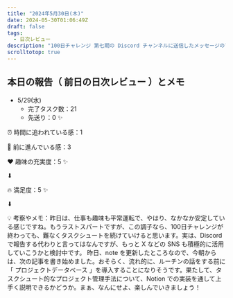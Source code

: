 ```yaml
---
title: "2024年5月30日(木)"
date: 2024-05-30T01:06:49Z
draft: false
tags:
  - 日次レビュー
description: "100日チャレンジ 第七期の Discord チャンネルに送信したメッセージのアーカイブ"
scrolltotop: true
---
```


## 本日の報告（ 前日の日次レビュー ）とメモ

- 5/29(水)
  - 完了タスク数：21
  - 先送り：0 ✨

⏰ 時間に追われている感：1

💪 前に進んでいる感：3

❤️ 趣味の充実度：5 ✨

⬇︎

🔥 満足度：5 ✨

⬇︎

💡 考察やメモ：昨日は、仕事も趣味も平常運転で、やはり、なかなか安定している感じですね。もうラストスパートですが、この調子なら、100日チャレンジが終わっても、難なくタスクシュートを続けていけると思います。実は、Discord で報告する代わりと言ってはなんですが、もっと X などの SNS も積極的に活用していこうかと検討中です。
昨日、note を更新したところなので、今朝からは、次の記事を書き始めました。おそらく、流れ的に、ルーチンの話をする前に「 プロジェクトデータベース 」を導入することになりそうです。果たして、タスクシュート的なプロジェクト管理手法について、Notion での実装を通して上手く説明できるかどうか。まぁ、なんにせよ、楽しんでいきましょう！
